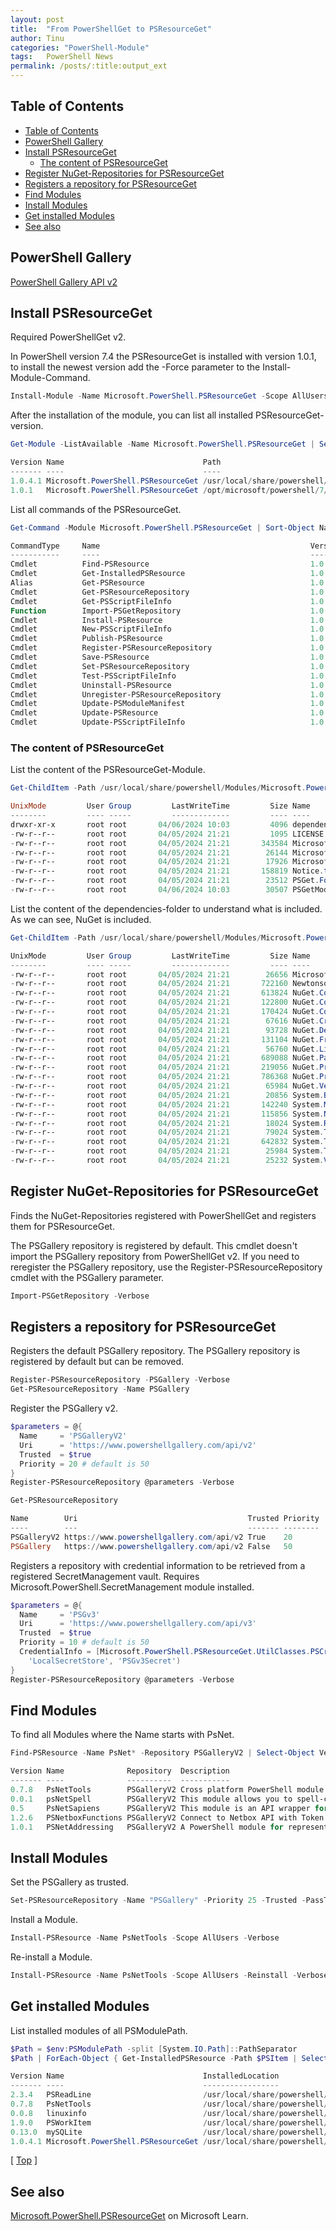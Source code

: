 ```yaml
---
layout: post
title:  "From PowerShellGet to PSResourceGet"
author: Tinu
categories: "PowerShell-Module"
tags:   PowerShell News
permalink: /posts/:title:output_ext
---
```


## Table of Contents

<!-- TOC -->

- [Table of Contents](#table-of-contents)
- [PowerShell Gallery](#powershell-gallery)
- [Install PSResourceGet](#install-psresourceget)
    - [The content of PSResourceGet](#the-content-of-psresourceget)
- [Register NuGet-Repositories for PSResourceGet](#register-nuget-repositories-for-psresourceget)
- [Registers a repository for PSResourceGet](#registers-a-repository-for-psresourceget)
- [Find Modules](#find-modules)
- [Install Modules](#install-modules)
- [Get installed Modules](#get-installed-modules)
- [See also](#see-also)

<!-- /TOC -->

## PowerShell Gallery

[PowerShell Gallery API v2](https://www.powershellgallery.com/api/v2)

## Install PSResourceGet

Required PowerShellGet v2.

In PowerShell version 7.4 the PSResourceGet is installed with version 1.0.1, to install the newest version add the -Force parameter to the Install-Module-Command.

````powershell
Install-Module -Name Microsoft.PowerShell.PSResourceGet -Scope AllUsers -Verbose -Force
````

After the installation of the module, you can list all installed PSResourceGet-version.

````powershell
Get-Module -ListAvailable -Name Microsoft.PowerShell.PSResourceGet | Select-Object Version,Name

Version Name                               Path
------- ----                               ----
1.0.4.1 Microsoft.PowerShell.PSResourceGet /usr/local/share/powershell/Modules/...
1.0.1   Microsoft.PowerShell.PSResourceGet /opt/microsoft/powershell/7/Modules/...
````

List all commands of the PSResourceGet.

````powershell
Get-Command -Module Microsoft.PowerShell.PSResourceGet | Sort-Object Name

CommandType     Name                                               Version    Source
-----------     ----                                               -------    ------
Cmdlet          Find-PSResource                                    1.0.4.1    Microsoft.PowerShell.PSResourceGet
Cmdlet          Get-InstalledPSResource                            1.0.4.1    Microsoft.PowerShell.PSResourceGet
Alias           Get-PSResource                                     1.0.4.1    Microsoft.PowerShell.PSResourceGet
Cmdlet          Get-PSResourceRepository                           1.0.4.1    Microsoft.PowerShell.PSResourceGet
Cmdlet          Get-PSScriptFileInfo                               1.0.4.1    Microsoft.PowerShell.PSResourceGet
Function        Import-PSGetRepository                             1.0.4.1    Microsoft.PowerShell.PSResourceGet
Cmdlet          Install-PSResource                                 1.0.4.1    Microsoft.PowerShell.PSResourceGet
Cmdlet          New-PSScriptFileInfo                               1.0.4.1    Microsoft.PowerShell.PSResourceGet
Cmdlet          Publish-PSResource                                 1.0.4.1    Microsoft.PowerShell.PSResourceGet
Cmdlet          Register-PSResourceRepository                      1.0.4.1    Microsoft.PowerShell.PSResourceGet
Cmdlet          Save-PSResource                                    1.0.4.1    Microsoft.PowerShell.PSResourceGet
Cmdlet          Set-PSResourceRepository                           1.0.4.1    Microsoft.PowerShell.PSResourceGet
Cmdlet          Test-PSScriptFileInfo                              1.0.4.1    Microsoft.PowerShell.PSResourceGet
Cmdlet          Uninstall-PSResource                               1.0.4.1    Microsoft.PowerShell.PSResourceGet
Cmdlet          Unregister-PSResourceRepository                    1.0.4.1    Microsoft.PowerShell.PSResourceGet
Cmdlet          Update-PSModuleManifest                            1.0.4.1    Microsoft.PowerShell.PSResourceGet
Cmdlet          Update-PSResource                                  1.0.4.1    Microsoft.PowerShell.PSResourceGet
Cmdlet          Update-PSScriptFileInfo                            1.0.4.1    Microsoft.PowerShell.PSResourceGet
````

### The content of PSResourceGet

List the content of the PSResourceGet-Module.

````powershell
Get-ChildItem -Path /usr/local/share/powershell/Modules/Microsoft.PowerShell.PSResourceGet/1.0.4.1

UnixMode         User Group         LastWriteTime         Size Name
--------         ---- -----         -------------         ---- ----
drwxr-xr-x       root root       04/06/2024 10:03         4096 dependencies
-rw-r--r--       root root       04/05/2024 21:21         1095 LICENSE
-rw-r--r--       root root       04/05/2024 21:21       343584 Microsoft.PowerShell.PSResourceGet.dll
-rw-r--r--       root root       04/05/2024 21:21        26144 Microsoft.PowerShell.PSResourceGet.psd1
-rw-r--r--       root root       04/05/2024 21:21        17926 Microsoft.PowerShell.PSResourceGet.psm1
-rw-r--r--       root root       04/05/2024 21:21       158819 Notice.txt
-rw-r--r--       root root       04/05/2024 21:21        23512 PSGet.Format.ps1xml
-rw-r--r--       root root       04/06/2024 10:03        30507 PSGetModuleInfo.xml
````

List the content of the dependencies-folder to understand what is included. As we can see, NuGet is included.

````powershell
Get-ChildItem -Path /usr/local/share/powershell/Modules/Microsoft.PowerShell.PSResourceGet/1.0.4.1/dependencies/

UnixMode         User Group         LastWriteTime         Size Name
--------         ---- -----         -------------         ---- ----
-rw-r--r--       root root       04/05/2024 21:21        26656 Microsoft.Bcl.AsyncInterfaces.dll
-rw-r--r--       root root       04/05/2024 21:21       722160 Newtonsoft.Json.dll
-rw-r--r--       root root       04/05/2024 21:21       613824 NuGet.Commands.dll
-rw-r--r--       root root       04/05/2024 21:21       122800 NuGet.Common.dll
-rw-r--r--       root root       04/05/2024 21:21       170424 NuGet.Configuration.dll
-rw-r--r--       root root       04/05/2024 21:21        67616 NuGet.Credentials.dll
-rw-r--r--       root root       04/05/2024 21:21        93728 NuGet.DependencyResolver.Core.dll
-rw-r--r--       root root       04/05/2024 21:21       131104 NuGet.Frameworks.dll
-rw-r--r--       root root       04/05/2024 21:21        56760 NuGet.LibraryModel.dll
-rw-r--r--       root root       04/05/2024 21:21       689088 NuGet.Packaging.dll
-rw-r--r--       root root       04/05/2024 21:21       219056 NuGet.ProjectModel.dll
-rw-r--r--       root root       04/05/2024 21:21       786368 NuGet.Protocol.dll
-rw-r--r--       root root       04/05/2024 21:21        65984 NuGet.Versioning.dll
-rw-r--r--       root root       04/05/2024 21:21        20856 System.Buffers.dll
-rw-r--r--       root root       04/05/2024 21:21       142240 System.Memory.dll
-rw-r--r--       root root       04/05/2024 21:21       115856 System.Numerics.Vectors.dll
-rw-r--r--       root root       04/05/2024 21:21        18024 System.Runtime.CompilerServices.Unsafe.dll
-rw-r--r--       root root       04/05/2024 21:21        79024 System.Text.Encodings.Web.dll
-rw-r--r--       root root       04/05/2024 21:21       642832 System.Text.Json.dll
-rw-r--r--       root root       04/05/2024 21:21        25984 System.Threading.Tasks.Extensions.dll
-rw-r--r--       root root       04/05/2024 21:21        25232 System.ValueTuple.dll
````

## Register NuGet-Repositories for PSResourceGet

Finds the NuGet-Repositories registered with PowerShellGet and registers them for PSResourceGet.

The PSGallery repository is registered by default. This cmdlet doesn't import the PSGallery repository from PowerShellGet v2. If you need to reregister the PSGallery repository, use the Register-PSResourceRepository cmdlet with the PSGallery parameter.

````powershell
Import-PSGetRepository -Verbose
````

## Registers a repository for PSResourceGet

Registers the default PSGallery repository. The PSGallery repository is registered by default but can be removed.

````powershell
Register-PSResourceRepository -PSGallery -Verbose
Get-PSResourceRepository -Name PSGallery
````

Register the PSGallery v2.

````powershell
$parameters = @{
  Name     = 'PSGalleryV2'
  Uri      = 'https://www.powershellgallery.com/api/v2'
  Trusted  = $true
  Priority = 20 # default is 50
}
Register-PSResourceRepository @parameters -Verbose

Get-PSResourceRepository

Name        Uri                                      Trusted Priority
----        ---                                      ------- --------
PSGalleryV2 https://www.powershellgallery.com/api/v2 True    20
PSGallery   https://www.powershellgallery.com/api/v2 False   50
````

Registers a repository with credential information to be retrieved from a registered SecretManagement vault. Requires Microsoft.PowerShell.SecretManagement module installed.

````powershell
$parameters = @{
  Name     = 'PSGv3'
  Uri      = 'https://www.powershellgallery.com/api/v3'
  Trusted  = $true
  Priority = 10 # default is 50
  CredentialInfo = [Microsoft.PowerShell.PSResourceGet.UtilClasses.PSCredentialInfo]::new(
    'LocalSecretStore', 'PSGv3Secret')
}
Register-PSResourceRepository @parameters -Verbose
````

## Find Modules

To find all Modules where the Name starts with PsNet.

````powershell
Find-PSResource -Name PsNet* -Repository PSGalleryV2 | Select-Object Version,Name,Repository,Description

Version Name              Repository  Description
------- ----              ----------  -----------
0.7.8   PsNetTools        PSGalleryV2 Cross platform PowerShell module to test network functions.
0.0.1   psNetSpell        PSGalleryV2 This module allows you to spell-check a document
0.5     PsNetSapiens      PSGalleryV2 This module is an API wrapper for NetSapiens.
1.2.6   PSNetboxFunctions PSGalleryV2 Connect to Netbox API with Token and manage its resources.
1.0.1   PSNetAddressing   PSGalleryV2 A PowerShell module for representing network IP addresses.
````

## Install Modules

Set the PSGallery as trusted.

````powershell
Set-PSResourceRepository -Name "PSGallery" -Priority 25 -Trusted -PassThru
````

Install a Module.

````powershell
Install-PSResource -Name PsNetTools -Scope AllUsers -Verbose
````

Re-install a Module.

````powershell
Install-PSResource -Name PsNetTools -Scope AllUsers -Reinstall -Verbose
````

## Get installed Modules

List installed modules of all PSModulePath.

````powershell
$Path = $env:PSModulePath -split [System.IO.Path]::PathSeparator
$Path | ForEach-Object { Get-InstalledPSResource -Path $PSItem | Select-Object Version,Name,InstalledLocation }

Version Name                               InstalledLocation
------- ----                               -----------------
2.3.4   PSReadLine                         /usr/local/share/powershell/Modules/PSReadLine/2.3.4
0.7.8   PsNetTools                         /usr/local/share/powershell/Modules/PsNetTools/0.7.8
0.0.8   linuxinfo                          /usr/local/share/powershell/Modules/linuxinfo/0.0.8
1.9.0   PSWorkItem                         /usr/local/share/powershell/Modules/PSWorkItem/1.9.0
0.13.0  mySQLite                           /usr/local/share/powershell/Modules/mySQLite/0.13.0
1.0.4.1 Microsoft.PowerShell.PSResourceGet /usr/local/share/powershell/Modules/Microsoft.PowerShell.PSResourceGet/1.0.4.1
````

[ [Top](#table-of-contents) ]

## See also

[Microsoft.PowerShell.PSResourceGet](https://learn.microsoft.com/en-us/powershell/module/microsoft.powershell.psresourceget/?view=powershellget-3.x) on Microsoft Learn.
